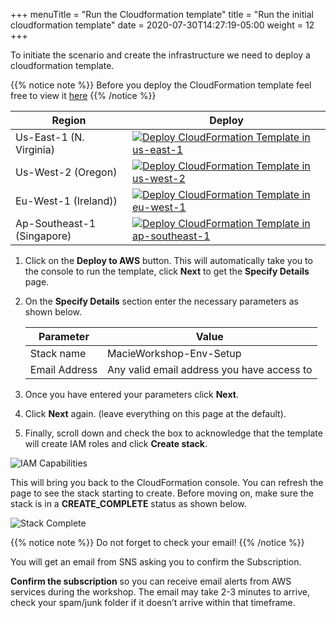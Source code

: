 +++
menuTitle = "Run the Cloudformation template"
title = "Run the initial cloudformation template"
date = 2020-07-30T14:27:19-05:00
weight = 12
+++

To initiate the scenario and create the infrastructure we need to deploy a cloudformation template.

{{% notice note %}}
Before you deploy the CloudFormation template feel free to view it [here](https://macie-security-workshop-us-east-1.s3.amazonaws.com/MacieWorkshopSetup.yml)
{{% /notice %}}

Region|Deploy
-----|-----
Us-East-1 (N. Virginia)| [![Deploy CloudFormation Template in us-east-1](/images/deploy-to-aws.png)](https://console.aws.amazon.com/cloudformation/home?region=us-east-1#/stacks/new?stackName=MacieWorkshop-Env-Setup&templateURL=https://macie-security-workshop-us-east-1.s3.amazonaws.com/MacieWorkshopSetup.yml)
Us-West-2 (Oregon)| [![Deploy CloudFormation Template in us-west-2](/images/deploy-to-aws.png)](https://console.aws.amazon.com/cloudformation/home?region=us-west-2#/stacks/new?stackName=MacieWorkshop-Env-Setup&templateURL=https://macie-security-workshop-us-west-2.s3.amazonaws.com/MacieWorkshopSetup.yml)
Eu-West-1 (Ireland))| [![Deploy CloudFormation Template in eu-west-1](/images/deploy-to-aws.png)](https://console.aws.amazon.com/cloudformation/home?region=eu-west-1#/stacks/new?stackName=MacieWorkshop-Env-Setup&templateURL=https://macie-security-workshop-eu-west-1.s3.amazonaws.com/MacieWorkshopSetup.yml)
Ap-Southeast-1 (Singapore)| [![Deploy CloudFormation Template in ap-southeast-1](/images/deploy-to-aws.png)](https://console.aws.amazon.com/cloudformation/home?region=ap-southeast-1#/stacks/new?stackName=MacieWorkshop-Env-Setup&templateURL=https://macie-security-workshop-ap-southeast-1.s3.amazonaws.com/MacieWorkshopSetup.yml)  


1. Click on the **Deploy to AWS** button.  This will automatically take you to the console to run the template, click **Next** to get the **Specify Details** page.
2. On the **Specify Details** section enter the necessary parameters as shown below. 

	| Parameter | Value  |
	|-----|-----|
	| Stack name | MacieWorkshop-Env-Setup  |
	| Email Address | Any valid email address you have access to  |
	
3. Once you have entered your parameters click **Next**. 
4. Click **Next** again. \(leave everything on this page at the default\).
5. Finally, scroll down and check the box to acknowledge that the template will create IAM roles and click **Create stack**.

![IAM Capabilities](/images/iam-capabilities.png)

This will bring you back to the CloudFormation console. You can refresh the page to see the stack starting to create. Before moving on, make sure the stack is in a **CREATE_COMPLETE** status as shown below.

![Stack Complete](/images/01-stack-complete.png)

{{% notice note %}}
Do not forget to check your email!
{{% /notice %}}

 You will get an email from SNS asking you to confirm the Subscription. 
 
 **Confirm the subscription** so you can receive email alerts from AWS services during the workshop. The email may take 2-3 minutes to arrive, check your spam/junk folder if it doesn’t arrive within that timeframe.
